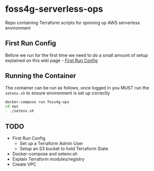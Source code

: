 # foss4g-serverless-ops
Repo containing Terraform scripts for spinning up AWS serverless environment

## First Run Config
Before we run for the first time we need to do a small amount of setup explained on this wiki page - [First Run Config](https://github.com/thinkWhere/foss4g-serverless-ops/wiki/First-Run-Config) 

## Running the Container
The container can be run as follows, once logged in you MUST run the ```setenv.sh``` to ensure environment is set up correctly

```bash
docker-compose run foss4g-ops
cd ops
. ./setenv.sh
```

## TODO

* First Run Config
    * Set up a Terraform Admin User
    * Setup an S3 bucket to hold Terraform State
* Docker-compose and setenv.sh
* Explain Terraform modules/registry
* Create VPC